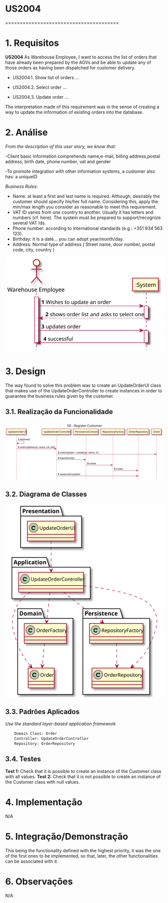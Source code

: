 # US2004
=======================================


# 1. Requisitos

**US2004** As Warehouse Employee, I want to access the list of orders that have already been prepared by the AGVs and be able to update any of those orders as having been dispatched for customer delivery.

- US2004.1. Show list of orders ...

- US2004.2. Select order ...

- US2004.3. Update order ...

The interpretation made of this requirement was in the sense of creating a way to update the information of existing orders into the database.

# 2. Análise

*From the description of this user story, we know that:*


-Client basic information comprehends name,e-mail, billing address,postal address, birth date, phone number, vat and gender


-To promote integration with other information systems, a customer also has: a uniqueID


*Business Rules:*
- Name: at least a first and last name is required. Although, desirably the customer should specify his/her full name. Considering this, apply the min/max length you consider as reasonable to meet this requirement.
- VAT ID varies from one country to another. Usually it has letters and numbers (cf. here). The system must be prepared to support/recognize several VAT Ids.
- Phone number: according to international standards (e.g.: +351 934 563 123).
- Birthday: it is a date... you can adopt year/month/day.
- Address: Normal type of address ( Street name, door number, postal code, city, country )

![US2004_SSD](US2004_SSD.svg)

# 3. Design


The way found to solve this problem was to create an UpdateOrderUI class that makes use of the
UpdateOrderController to create instances in order to guarantee the business rules given by the customer.

## 3.1. Realização da Funcionalidade

![US2004_SD](US2004_SD.svg)

## 3.2. Diagrama de Classes

![US2004_CD](US2004_CD.svg)

## 3.3. Padrões Aplicados
*Use the standard layer-based application framework*

        Domain Class: Order
        Controller: UpdateOrderController
        Repository: OrderRepository

## 3.4. Testes 
**Test 1:** Check that it is  possible to create an instance of the Customer class with all values.
**Test 2:** Check that it is not possible to create an instance of the Customer class with null values.


# 4. Implementação

N/A

# 5. Integração/Demonstração

This being the functionality defined with the highest priority, it was the one of the first ones to be implemented, so that, later, the other functionalities can be associated with it.

# 6. Observações

N/A


